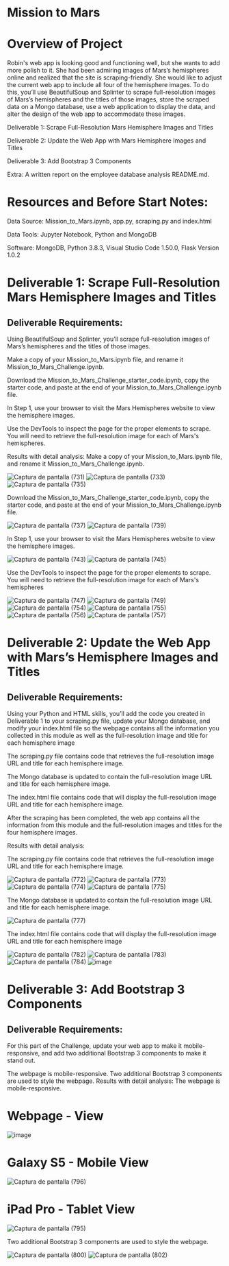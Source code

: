 # Mission to Mars

# Overview of Project

Robin's web app is looking good and functioning well, but she wants to add more polish to it. She had been admiring images of Mars’s hemispheres online and realized that the site is scraping-friendly. She would like to adjust the current web app to include all four of the hemisphere images. To do this, you’ll use BeautifulSoup and Splinter to scrape full-resolution images of Mars’s hemispheres and the titles of those images, store the scraped data on a Mongo database, use a web application to display the data, and alter the design of the web app to accommodate these images.

Deliverable 1: Scrape Full-Resolution Mars Hemisphere Images and Titles

Deliverable 2: Update the Web App with Mars Hemisphere Images and Titles

Deliverable 3: Add Bootstrap 3 Components

Extra: A written report on the employee database analysis README.md.

# Resources and Before Start Notes:

Data Source: Mission_to_Mars.ipynb, app.py, scraping.py and index.html

Data Tools: Jupyter Notebook, Python and MongoDB

Software: MongoDB, Python 3.8.3, Visual Studio Code 1.50.0, Flask Version 1.0.2

# Deliverable 1: Scrape Full-Resolution Mars Hemisphere Images and Titles
## Deliverable Requirements:
Using BeautifulSoup and Splinter, you’ll scrape full-resolution images of Mars’s hemispheres and the titles of those images.

Make a copy of your Mission_to_Mars.ipynb file, and rename it Mission_to_Mars_Challenge.ipynb.

Download the Mission_to_Mars_Challenge_starter_code.ipynb, copy the starter code, and paste at the end of your Mission_to_Mars_Challenge.ipynb file.

In Step 1, use your browser to visit the Mars Hemispheres website to view the hemisphere images.

Use the DevTools to inspect the page for the proper elements to scrape. You will need to retrieve the full-resolution image for each of Mars's hemispheres.

Results with detail analysis:
Make a copy of your Mission_to_Mars.ipynb file, and rename it Mission_to_Mars_Challenge.ipynb.

![Captura de pantalla (731)](https://user-images.githubusercontent.com/86340630/136678227-c35c57ae-eacd-45f9-b206-05af9876f935.png)
![Captura de pantalla (733)](https://user-images.githubusercontent.com/86340630/136678240-a2a281b6-1573-48df-824f-2e60a410ca3b.png)
![Captura de pantalla (735)](https://user-images.githubusercontent.com/86340630/136678357-6d17e036-62af-49b3-a948-b29f009a42df.png)

Download the Mission_to_Mars_Challenge_starter_code.ipynb, copy the starter code, and paste at the end of your Mission_to_Mars_Challenge.ipynb file.

![Captura de pantalla (737)](https://user-images.githubusercontent.com/86340630/136678522-9ebb01da-6234-4379-bc72-9c765c92cc11.png)
![Captura de pantalla (739)](https://user-images.githubusercontent.com/86340630/136679348-a8087666-6648-4e75-9461-81430974a33d.png)

In Step 1, use your browser to visit the Mars Hemispheres website to view the hemisphere images.

![Captura de pantalla (743)](https://user-images.githubusercontent.com/86340630/136709536-da24f014-5a9b-412d-957c-3371d51dac25.png)
![Captura de pantalla (745)](https://user-images.githubusercontent.com/86340630/136709593-6703f89d-8810-4248-83d6-55259fdc9ccb.png)

Use the DevTools to inspect the page for the proper elements to scrape. You will need to retrieve the full-resolution image for each of Mars's hemispheres

![Captura de pantalla (747)](https://user-images.githubusercontent.com/86340630/136709690-05125d78-3aee-42a0-a74a-1b254d773de5.png)
![Captura de pantalla (749)](https://user-images.githubusercontent.com/86340630/136709733-c6c64549-4d58-49f3-887c-7cdb0dc9e417.png)
![Captura de pantalla (754)](https://user-images.githubusercontent.com/86340630/136709827-07547c2d-b88d-456b-9a92-33707f81e731.png)
![Captura de pantalla (755)](https://user-images.githubusercontent.com/86340630/136709853-db04f436-cf9f-4620-a4af-72b488293a0d.png)
![Captura de pantalla (756)](https://user-images.githubusercontent.com/86340630/136709878-188cbf49-1b0d-41fb-b0c2-db43f87a4a40.png)
![Captura de pantalla (757)](https://user-images.githubusercontent.com/86340630/136709893-8b23d1c9-ed35-4d97-9196-bfd3d7c137ac.png)

# Deliverable 2: Update the Web App with Mars’s Hemisphere Images and Titles

## Deliverable Requirements:

Using your Python and HTML skills, you’ll add the code you created in Deliverable 1 to your scraping.py file, update your Mongo database, and modify your index.html file so the webpage contains all the information you collected in this module as well as the full-resolution image and title for each hemisphere image

The scraping.py file contains code that retrieves the full-resolution image URL and title for each hemisphere image.

The Mongo database is updated to contain the full-resolution image URL and title for each hemisphere image.

The index.html file contains code that will display the full-resolution image URL and title for each hemisphere image.

After the scraping has been completed, the web app contains all the information from this module and the full-resolution images and titles for the four hemisphere images.

Results with detail analysis:

The scraping.py file contains code that retrieves the full-resolution image URL and title for each hemisphere image.

![Captura de pantalla (772)](https://user-images.githubusercontent.com/86340630/136710567-e9c8c3b9-bf43-4a26-b3b1-970fed54b40f.png)
![Captura de pantalla (773)](https://user-images.githubusercontent.com/86340630/136710577-e62fbbb8-6028-4b6d-abbb-19d12580ae60.png)
![Captura de pantalla (774)](https://user-images.githubusercontent.com/86340630/136710494-484a4ede-bc6b-404f-9c65-2097a824ed2b.png)
![Captura de pantalla (775)](https://user-images.githubusercontent.com/86340630/136710515-569bd66a-a4e5-4445-90b0-d04795dcf2e6.png)

The Mongo database is updated to contain the full-resolution image URL and title for each hemisphere image.

![Captura de pantalla (777)](https://user-images.githubusercontent.com/86340630/136710666-53aba9da-81b7-4540-b5f0-6c7505dc10d7.png)

The index.html file contains code that will display the full-resolution image URL and title for each hemisphere image

![Captura de pantalla (782)](https://user-images.githubusercontent.com/86340630/136710774-35615632-7f81-4c6d-a7b8-0e554e9fd29f.png)
![Captura de pantalla (783)](https://user-images.githubusercontent.com/86340630/136710789-06e5e98a-8a23-4b47-a87a-71228a398ba4.png)
![Captura de pantalla (784)](https://user-images.githubusercontent.com/86340630/136710854-9e4e3035-b73c-483c-9844-5205db4a58af.png)
![image](https://user-images.githubusercontent.com/86340630/136710840-7aeafbe2-3cbb-4ea3-8e8f-f9db3abd7523.png)

# Deliverable 3: Add Bootstrap 3 Components
## Deliverable Requirements:
For this part of the Challenge, update your web app to make it mobile-responsive, and add two additional Bootstrap 3 components to make it stand out.

The webpage is mobile-responsive.
Two additional Bootstrap 3 components are used to style the webpage.
Results with detail analysis:
The webpage is mobile-responsive.

# Webpage - View

![image](https://user-images.githubusercontent.com/86340630/136712192-a5e2d31c-f6b7-4707-90ae-0c0707f9ce0f.png)

# Galaxy S5 - Mobile View

![Captura de pantalla (796)](https://user-images.githubusercontent.com/86340630/136712266-a5a62415-3db2-4ee2-9285-88c92bd7a3e9.png)

# iPad Pro - Tablet View

![Captura de pantalla (795)](https://user-images.githubusercontent.com/86340630/136712291-09dced92-bbf8-4332-b48f-b0675eec7fdc.png)

Two additional Bootstrap 3 components are used to style the webpage.

![Captura de pantalla (800)](https://user-images.githubusercontent.com/86340630/136712421-011bc073-add3-491b-b99e-af80b0533a09.png)
![Captura de pantalla (802)](https://user-images.githubusercontent.com/86340630/136719500-e6665523-5d58-43c6-9a0f-7a09e8be47c3.png)











